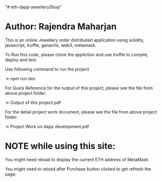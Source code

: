 "# eth-dapp-jewelleryShop"

# Author: Rajendra Maharjan #

This is an online Jewellery order distributed application using solidity, javascript, truffle, ganache, web3, metamask.

To Run this code, please clone the appliction and use truffle to compile, deploy and test.

Use following command to run the project

-> npm run dev 

For Quick Reference for the output of this project, please see the file from above project folder.

-> Output of this project.pdf

For the detail project work document, please see the file from above project folder.

-> Project Work on dapp development.pdf

# NOTE while using this site: #

You might need reload to display the current ETH address of MetaMask

You might need to reload after Purchase button clicked to get refresh the page.

